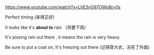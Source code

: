 https://www.youtube.com/watch?v=LhE3nG97OWo&t=0s



Perfect timing   (来得正好)

It looks like it's **about to** rain  （将要下雨）

It's pissing rain out there .     it means the rain is very heavy.

Be sure to put a coat on, It's freezing out there (记得穿大衣，冻死了外面)







